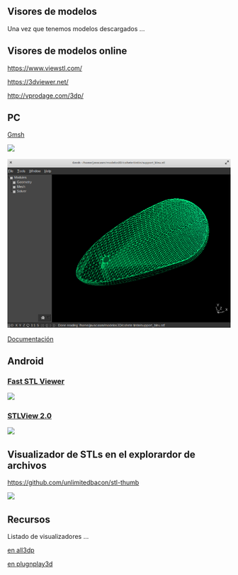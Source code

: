 ## Visores de modelos

Una vez que tenemos modelos descargados ...

## Visores de modelos online

https://www.viewstl.com/

https://3dviewer.net/

http://vprodage.com/3dp/


## PC

[Gmsh](http://gmsh.info/)

![](http://gmsh.info//gallery/bunny.png)

![](./images/gmsh.png)

[Documentación](http://gmsh.info//doc/course/general_overview.pdf)

## Android

### 	[Fast STL Viewer](https://play.google.com/store/apps/details?id=com.performance.meshview&hl=es&gl=US)

![](https://play-lh.googleusercontent.com/jq25vX0p_0S75xxCbMYE8t4qHOu3mkWlWi9DJVZaztJL-yTcDi7Efy2LZ8_ZGykjTA40=w720-h310-rw)


### [STLView 2.0](https://play.google.com/store/apps/details?id=moduleWorks.STLView2)


![](https://play-lh.googleusercontent.com/chy84ip73uPCeLEBVga-TI5e5_nQGTItpiSjWwCMPcC0hbDDhqLv4tQzpIYIhclfg_U=w720-h310-rw)

## Visualizador de STLs en el explorardor de archivos


https://github.com/unlimitedbacon/stl-thumb

![](https://user-images.githubusercontent.com/3131268/116009182-f3f89c80-a5cc-11eb-817d-91e8a9fad279.png)



## Recursos

Listado de visualizadores ...

[en all3dp](https://all3dp.com/1/free-stl-viewer-mac-online-stl-file-viewer/)


[en plugnplay3d](https://www.plugnplay3d.com/index.php/customer-resources/open-source-stl-viewers/)